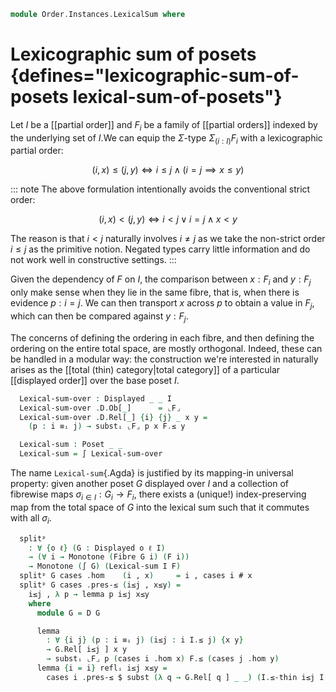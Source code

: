 <!--
```agda
open import Cat.Diagram.Coproduct.Indexed
open import Cat.Morphism
open import Cat.Prelude

open import Data.Id.Base
open import Data.Bool
open import Data.Sum

open import Order.Instances.Coproduct renaming (matchᵖ to match⊎ᵖ)
open import Order.Instances.Discrete
open import Order.Displayed
open import Order.Univalent
open import Order.Morphism
open import Order.Base

import Order.Reasoning as Pr

open is-indexed-coproduct
open Indexed-coproduct
open Inverses
```
-->

```agda
module Order.Instances.LexicalSum where
```

# Lexicographic sum of posets {defines="lexicographic-sum-of-posets lexical-sum-of-posets"}

<!--
```agda
private module D = Displayed

module _ {ℓₐ ℓᵣ ℓₐ' ℓᵣ'} (I : Poset ℓₐ ℓᵣ) (F : ⌞ I ⌟ → Poset ℓₐ' ℓᵣ') where
  private
    module I = Pr I
    module F {i : ⌞ I ⌟} = Pr (F i)

    ⌞F⌟ : ⌞ I ⌟ → Type ℓₐ'
    ⌞F⌟ e = ⌞ F e ⌟
```
-->

Let $I$ be a [[partial order]] and $F_i$ be a family of [[partial
orders]] indexed by the underlying set of $I$.We can equip the
$\Sigma$-type $\Sigma_{(i : I)} F_i$ with a lexicographic partial
order:

$$
  (i, x) \leq (j, y) \iff i \leq j \wedge (i = j \implies x \leq y)
$$

::: note
The above formulation intentionally avoids the conventional strict
order:

$$
  (i, x) < (j, y) \iff i < j \vee i = j \wedge x < y
$$

The reason is that $i < j$ naturally involves $i \neq j$ as we take
the non-strict order $i \leq j$ as the primitive notion. Negated types
carry little information and do not work well in constructive settings.
:::

Given the dependency of $F$ on $I$, the comparison between $x : F_i$
and $y : F_j$ only make sense when they lie in the same fibre, that is,
when there is evidence $p : i = j$. We can then transport $x$ across
$p$ to obtain a value in $F_j$, which can then be compared against
$y : F_j$.

The concerns of defining the ordering in each fibre, and then defining
the ordering on the entire total space, are mostly orthogonal. Indeed,
these can be handled in a modular way: the construction we're interested
in naturally arises as the [[total (thin) category|total category]] of a
particular [[displayed order]] over the base poset $I$.

```agda
  Lexical-sum-over : Displayed _ _ I
  Lexical-sum-over .D.Ob[_]      = ⌞F⌟
  Lexical-sum-over .D.Rel[_] {i} {j} _ x y =
    (p : i ≡ᵢ j) → substᵢ ⌞F⌟ p x F.≤ y
```
<!--
```agda
  Lexical-sum-over .D.≤-thin' _  = hlevel 1
  Lexical-sum-over .D.≤-refl' p  = F.≤-refl' $ sym $ substᵢ-filler-set ⌞F⌟ (hlevel 2) p _
  Lexical-sum-over .D.≤-antisym' x≤'y y≤'x = F.≤-antisym (x≤'y reflᵢ) (y≤'x reflᵢ)
  Lexical-sum-over .D.≤-trans' {f = i≤j} {g = j≤i} x≤'y y≤'z reflᵢ =
    let i=ᵢj = Id≃path.from $ I.≤-antisym i≤j j≤i in
    lemma i=ᵢj (x≤'y i=ᵢj) (y≤'z (symᵢ i=ᵢj))
    where
      lemma : ∀ {i j} (p : i ≡ᵢ j) {x y z} → substᵢ ⌞F⌟ p x F.≤ y → substᵢ ⌞F⌟ (symᵢ p) y F.≤ z → x F.≤ z
      lemma reflᵢ = F.≤-trans
```
-->

```agda
  Lexical-sum : Poset _ _
  Lexical-sum = ∫ Lexical-sum-over
```

<!--
```agda
module _ {ℓₐ ℓᵣ ℓₐ' ℓᵣ'} {I : Poset ℓₐ ℓᵣ} {F : ⌞ I ⌟ → Poset ℓₐ' ℓᵣ'} where
  private
    module I = Pr I
    module F {i : ⌞ I ⌟} = Pr (F i)

    ⌞F⌟ : ⌞ I ⌟ → Type ℓₐ'
    ⌞F⌟ e = ⌞ F e ⌟
```
-->

The name `Lexical-sum`{.Agda} is justified by its mapping-in universal
property: given another poset $G$ displayed over $I$ and a collection
of fibrewise maps $\sigma_{i\in I} : G_i \to F_i$, there exists a
(unique!) index-preserving map from the total space of $G$ into the
lexical sum such that it commutes with all $\sigma_i$.

```agda
  splitᵖ
    : ∀ {o ℓ} (G : Displayed o ℓ I)
    → (∀ i → Monotone (Fibre G i) (F i))
    → Monotone (∫ G) (Lexical-sum I F)
  splitᵖ G cases .hom    (i , x)     = i , cases i # x
  splitᵖ G cases .pres-≤ (i≤j , x≤y) =
    i≤j , λ p → lemma p i≤j x≤y
    where
      module G = D G

      lemma
        : ∀ {i j} (p : i ≡ᵢ j) (i≤j : i I.≤ j) {x y}
        → G.Rel[ i≤j ] x y
        → substᵢ ⌞F⌟ p (cases i .hom x) F.≤ (cases j .hom y)
      lemma {i = i} reflᵢ i≤j x≤y =
        cases i .pres-≤ $ subst (λ q → G.Rel[ q ] _ _) (I.≤-thin i≤j I.≤-refl) x≤y
```
